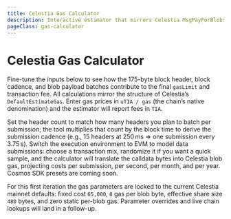 ```yaml
---
title: Celestia Gas Calculator
description: Interactive estimator that mirrors Celestia MsgPayForBlobs gas logic with a focus on header sizing.
pageClass: gas-calculator
---
```


# Celestia Gas Calculator

Fine-tune the inputs below to see how the 175-byte block header, block cadence, and blob payload batches contribute to the final `gasLimit` and transaction fee. All calculations mirror the structure of Celestia’s `DefaultEstimateGas`. Enter gas prices in `uTIA / gas` (the chain’s native denomination) and the estimator will report fees in `TIA`.

Set the header count to match how many headers you plan to batch per submission; the tool multiplies that count by the block time to derive the submission cadence (e.g., 15 headers at 250 ms ⇒ one submission every 3.75 s). Switch the execution environment to EVM to model data submissions: choose a transaction mix, randomize it if you want a quick sample, and the calculator will translate the calldata bytes into Celestia blob gas, projecting costs per submission, per second, per month, and per year. Cosmos SDK presets are coming soon.

For this first iteration the gas parameters are locked to the current Celestia mainnet defaults: fixed cost `65,000`, `8` gas per blob byte, effective share size `480` bytes, and zero static per-blob gas. Parameter overrides and live chain lookups will land in a follow-up.

<CelestiaGasEstimator />
